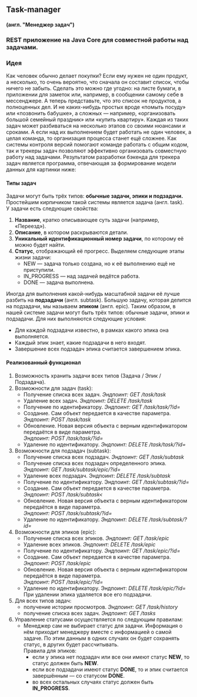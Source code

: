 ## Task-manager
#### (англ. "Менеджер задач")

### REST приложение на Java Core для совместной работы над задачами.
### Идея
Как человек обычно делает покупки? Если ему нужен не один продукт, а несколько, то очень вероятно, 
что сначала он составит список, чтобы ничего не забыть. Сделать это можно где угодно: на листе бумаги,
в приложении для заметок или, например, в сообщении самому себе в мессенджере.
А теперь представьте, что это список не продуктов, а полноценных дел. И не каких-нибудь простых вроде
«помыть посуду» или «позвонить бабушке», а сложных — например, «организовать большой семейный праздник» или
«купить квартиру». Каждая из таких задач может разбиваться на несколько этапов со своими нюансами и сроками.
А если над их выполнением будет работать не один человек, а целая команда, то организация процесса станет ещё сложнее.
Как системы контроля версий помогают команде работать с общим кодом, так и трекеры задач позволяют эффективно
организовать совместную работу над задачами.
Результатом разработки бэкенда для трекера задач является программа, отвечающая за формирование модели данных для
картинки ниже:


#### Типы задач
Задачи могут быть трёх типов: **обычные задачи, эпики и подзадачи.**  
Простейшим кирпичиком такой системы является задача (англ. task).  
У задачи есть следующие свойства:
1. **Название**, кратко описывающее суть задачи (например, «Переезд»).
2. **Описание**, в котором раскрываются детали.
3. **Уникальный идентификационный номер задачи**, по которому её можно будет найти. 
4. **Статус**, отображающий её прогресс. Выделяем следующие этапы жизни задачи:
   - NEW — задача только создана, но к её выполнению ещё не приступили.
   - IN_PROGRESS — над задачей ведётся работа.
   - DONE — задача выполнена.

Иногда для выполнения какой-нибудь масштабной задачи её лучше разбить на **подзадачи** (англ. subtask).
Большую задачу, которая делится на подзадачи, мы называем **эпиком** (англ. epic).
Таким образом, в нашей системе задачи могут быть трёх типов: обычные задачи, эпики и подзадачи.
Для них выполняются следующие условия:
- Для каждой подзадачи известно, в рамках какого эпика она выполняется.
- Каждый эпик знает, какие подзадачи в него входят.
- Завершение всех подзадач эпика считается завершением эпика.

#### Реализованный функционал
1. Возможность хранить задачи всех типов (Задача / Эпик / Подзадача).
2. Возможности для задач (task):
   - Получение списка всех задач. *Эндпоинт: GET /task/task*
   - Удаление всех задач. *Эндпоинт: DELETE /task/task*
   - Получение по идентификатору. *Эндпоинт: GET /task/task/?id=*
   - Создание. Сам объект передается в качестве параметра. *Эндпоинт: POST /task/task*
   - Обновление. Новая версия объекта с верным идентификатором передаётся в виде параметра.
   <br> *Эндпоинт: POST /task/task/?id=*
   - Удаление по идентификатору. *Эндпоинт: DELETE /task/task/?id=*
3. Возможности для подзадач (subtask):
   - Получение списка всех подзадач. *Эндпоинт: GET /task/subtask*
   - Получение списка всех подзадач определенного эпика. *Эндпоинт: GET /task/subtask/epic/?id=*
   - Удаление всех подзадач. Эндпоинт: *DELETE /task/subtask*
   - Получение по идентификатору. Эндпоинт: *GET /task/subtask/?id=*
   - Создание. Сам объект передается в качестве параметра. *Эндпоинт: POST /task/subtask<*
   - Обновление. Новая версия объекта с верным идентификатором передаётся в виде параметра.
     <br> *Эндпоинт: POST /task/subtask/?id=*
   - Удаление по идентификатору. *Эндпоинт: DELETE /task/subtask/?id=*
4. Возможности для эпиков (epic):
   - Получение списка всех эпиков. *Эндпоинт: GET /task/epic*
   - Удаление всех эпиков. *Эндпоинт: DELETE /task/epic*
   - Получение по идентификатору. *Эндпоинт: GET /task/epic/?id=*
   - Создание. Сам объект передается в качестве параметра. *Эндпоинт: POST /task/epic*
   - Обновление. Новая версия объекта с верным идентификатором передаётся в виде параметра.
     <br> *Эндпоинт: POST /task/epic/?id=*
   - Удаление по идентификатору. Эндпоинт: *DELETE /task/epic/?id=*
     <br> При удалении эпика удаляется все его подзадачи.
5. Для всех типов звдач:
   - получение истории просмотров. *Эндпоинт: GET /task/history*
   - получение списка всех задач. *Эндпоинт: GET /tasks*
5. Управление статусами осуществляется по следующим правилам:
   - Менеджер сам не выбирает статус для задачи. Информация о нём приходит менеджеру вместе с информацией о самой задаче.
     По этим данным в одних случаях он будет сохранять статус, в других будет рассчитывать.
   <br> Правила для эпиков:
     - если у эпика нет подзадач или все они имеют статус **NEW**, то статус должен быть **NEW**.
     - если все подзадачи имеют статус **DONE**, то и эпик считается завершённым — со статусом **DONE**.
     - во всех остальных случаях статус должен быть **IN_PROGRESS**.
